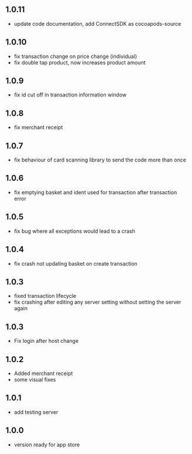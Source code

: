 ## 1.0.11

* update code documentation, add ConnectSDK as cocoapods-source

## 1.0.10

* fix transaction change on price change (individual)
* fix double tap product, now increases product amount

## 1.0.9

* fix id cut off in transaction information window

## 1.0.8

* fix merchant receipt

## 1.0.7

* fix behaviour of card scanning library to send the code more than once


## 1.0.6

* fix emptying basket and ident used for transaction after transaction error

## 1.0.5

* fix bug where all exceptions would lead to a crash

## 1.0.4

* fix crash not updating basket on create transaction

## 1.0.3

* fixed transaction lifecycle
* fix crashing after editing any server setting without setting the server again

## 1.0.3

* Fix login after host change

## 1.0.2

* Added merchant receipt
* some visual fixes

## 1.0.1

* add testing server

## 1.0.0

* version ready for app store

